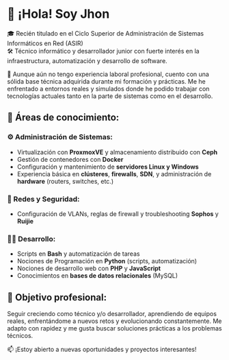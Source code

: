 # 👋 ¡Hola! Soy Jhon

🎓 Recién titulado en el Ciclo Superior de Administración de Sistemas Informáticos en Red (ASIR)  
🛠️ Técnico informático y desarrollador junior con fuerte interés en la infraestructura, automatización y desarrollo de software.

📌 Aunque aún no tengo experiencia laboral profesional, cuento con una sólida base técnica adquirida durante mi formación y prácticas. Me he enfrentado a entornos reales y simulados donde he podido trabajar con tecnologías actuales tanto en la parte de sistemas como en el desarrollo.

## 🔧 Áreas de conocimiento:

### ⚙️ Administración de Sistemas:
- Virtualización con **ProxmoxVE** y almacenamiento distribuido con **Ceph**
- Gestión de contenedores con **Docker**
- Configuración y mantenimiento de **servidores Linux y Windows**
- Experiencia básica en **clústeres**, **firewalls**, **SDN**, y administración de **hardware** (routers, switches, etc.)

### 🧠 Redes y Seguridad:
- Configuración de VLANs, reglas de firewall y troubleshooting **Sophos** y **Ruijie**

### 👨‍💻 Desarrollo:
- Scripts en **Bash** y automatización de tareas
- Nociones de Programación en **Python** (scripts, automatización)
- Nociones de desarrollo web con **PHP** y **JavaScript**
- Conocimientos en **bases de datos relacionales** (MySQL)

## 🚀 Objetivo profesional:
Seguir creciendo como técnico y/o desarrollador, aprendiendo de equipos reales, enfrentándome a nuevos retos y evolucionando constantemente. Me adapto con rapidez y me gusta buscar soluciones prácticas a los problemas técnicos.

📫 ¡Estoy abierto a nuevas oportunidades y proyectos interesantes!
